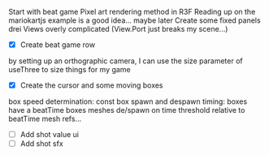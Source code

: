 Start with beat game
Pixel art rendering method in R3F
Reading up on the mariokartjs example is a good idea... maybe later
Create some fixed panels
drei Views overly complicated (View.Port just breaks my scene...)

- [x] Create beat game row

by setting up an orthographic camera, I can use the size parameter of useThree to size things for my game

- [x] Create the cursor and some moving boxes

box speed determination: const
box spawn and despawn timing:
boxes have a beatTime
boxes meshes de/spawn on time threshold relative to beatTime
mesh refs...

- [ ] Add shot value ui
- [ ] Add shot sfx
